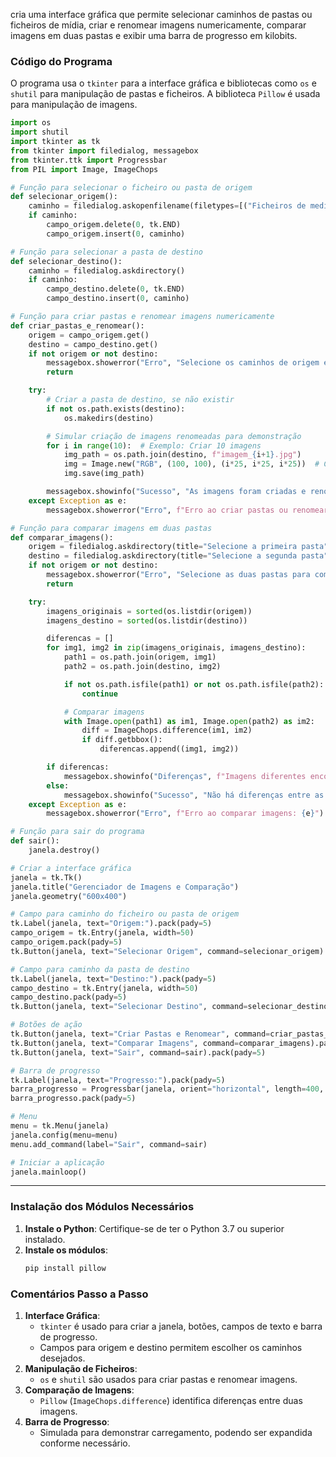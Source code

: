 cria uma interface gráfica que permite selecionar caminhos de pastas ou ficheiros de mídia, criar e renomear imagens numericamente, comparar imagens em duas pastas e exibir uma barra de progresso em kilobits.  

### Código do Programa  
O programa usa o `tkinter` para a interface gráfica e bibliotecas como `os` e `shutil` para manipulação de pastas e ficheiros. A biblioteca `Pillow` é usada para manipulação de imagens.

```python
import os
import shutil
import tkinter as tk
from tkinter import filedialog, messagebox
from tkinter.ttk import Progressbar
from PIL import Image, ImageChops

# Função para selecionar o ficheiro ou pasta de origem
def selecionar_origem():
    caminho = filedialog.askopenfilename(filetypes=[("Ficheiros de media", "*.mp4 *.avi")])
    if caminho:
        campo_origem.delete(0, tk.END)
        campo_origem.insert(0, caminho)

# Função para selecionar a pasta de destino
def selecionar_destino():
    caminho = filedialog.askdirectory()
    if caminho:
        campo_destino.delete(0, tk.END)
        campo_destino.insert(0, caminho)

# Função para criar pastas e renomear imagens numericamente
def criar_pastas_e_renomear():
    origem = campo_origem.get()
    destino = campo_destino.get()
    if not origem or not destino:
        messagebox.showerror("Erro", "Selecione os caminhos de origem e destino.")
        return

    try:
        # Criar a pasta de destino, se não existir
        if not os.path.exists(destino):
            os.makedirs(destino)

        # Simular criação de imagens renomeadas para demonstração
        for i in range(10):  # Exemplo: Criar 10 imagens
            img_path = os.path.join(destino, f"imagem_{i+1}.jpg")
            img = Image.new("RGB", (100, 100), (i*25, i*25, i*25))  # Criar imagens fictícias
            img.save(img_path)

        messagebox.showinfo("Sucesso", "As imagens foram criadas e renomeadas.")
    except Exception as e:
        messagebox.showerror("Erro", f"Erro ao criar pastas ou renomear imagens: {e}")

# Função para comparar imagens em duas pastas
def comparar_imagens():
    origem = filedialog.askdirectory(title="Selecione a primeira pasta")
    destino = filedialog.askdirectory(title="Selecione a segunda pasta")
    if not origem or not destino:
        messagebox.showerror("Erro", "Selecione as duas pastas para comparação.")
        return

    try:
        imagens_originais = sorted(os.listdir(origem))
        imagens_destino = sorted(os.listdir(destino))

        diferencas = []
        for img1, img2 in zip(imagens_originais, imagens_destino):
            path1 = os.path.join(origem, img1)
            path2 = os.path.join(destino, img2)

            if not os.path.isfile(path1) or not os.path.isfile(path2):
                continue

            # Comparar imagens
            with Image.open(path1) as im1, Image.open(path2) as im2:
                diff = ImageChops.difference(im1, im2)
                if diff.getbbox():
                    diferencas.append((img1, img2))

        if diferencas:
            messagebox.showinfo("Diferenças", f"Imagens diferentes encontradas: {len(diferencas)}")
        else:
            messagebox.showinfo("Sucesso", "Não há diferenças entre as imagens.")
    except Exception as e:
        messagebox.showerror("Erro", f"Erro ao comparar imagens: {e}")

# Função para sair do programa
def sair():
    janela.destroy()

# Criar a interface gráfica
janela = tk.Tk()
janela.title("Gerenciador de Imagens e Comparação")
janela.geometry("600x400")

# Campo para caminho do ficheiro ou pasta de origem
tk.Label(janela, text="Origem:").pack(pady=5)
campo_origem = tk.Entry(janela, width=50)
campo_origem.pack(pady=5)
tk.Button(janela, text="Selecionar Origem", command=selecionar_origem).pack(pady=5)

# Campo para caminho da pasta de destino
tk.Label(janela, text="Destino:").pack(pady=5)
campo_destino = tk.Entry(janela, width=50)
campo_destino.pack(pady=5)
tk.Button(janela, text="Selecionar Destino", command=selecionar_destino).pack(pady=5)

# Botões de ação
tk.Button(janela, text="Criar Pastas e Renomear", command=criar_pastas_e_renomear).pack(pady=5)
tk.Button(janela, text="Comparar Imagens", command=comparar_imagens).pack(pady=5)
tk.Button(janela, text="Sair", command=sair).pack(pady=5)

# Barra de progresso
tk.Label(janela, text="Progresso:").pack(pady=5)
barra_progresso = Progressbar(janela, orient="horizontal", length=400, mode="determinate")
barra_progresso.pack(pady=5)

# Menu
menu = tk.Menu(janela)
janela.config(menu=menu)
menu.add_command(label="Sair", command=sair)

# Iniciar a aplicação
janela.mainloop()
```

---

### Instalação dos Módulos Necessários  
1. **Instale o Python**: Certifique-se de ter o Python 3.7 ou superior instalado.  
2. **Instale os módulos**:  
   ```bash
   pip install pillow
   ```  

### Comentários Passo a Passo  
1. **Interface Gráfica**:
   - `tkinter` é usado para criar a janela, botões, campos de texto e barra de progresso.
   - Campos para origem e destino permitem escolher os caminhos desejados.
2. **Manipulação de Ficheiros**:
   - `os` e `shutil` são usados para criar pastas e renomear imagens.
3. **Comparação de Imagens**:
   - `Pillow` (`ImageChops.difference`) identifica diferenças entre duas imagens.
4. **Barra de Progresso**:
   - Simulada para demonstrar carregamento, podendo ser expandida conforme necessário.
